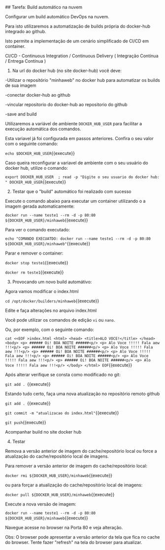 ## Tarefa: Build automático na nuvem

Configurar um build automático DevOps na nuvem.

Para isto utilizaremos a automatização de builds própria do docker-hub integrado ao github.

Isto permite a implementação de um cenário simplificado de CI/CD em container.

CI/CD - Continuous Integration / Continuous Delivery ( Integração Contínua / Entrega Contínua )


1) Na url do docker hub (no site docker-hub) você deve:

-Utilizar o repositório "minhaweb" no docker hub para automatizar os builds de sua imagem

-conectar docker-hub ao github

-vincular repositorio do docker-hub ao repositorio do github

-save and build


Utilizaremos a variável de ambiente `DOCKER_HUB_USER` para facilitar a execução automática dos comandos.

Esta variavel já foi configurada em passos anteriores. Confira o seu valor com o seguinte comando:

`echo $DOCKER_HUB_USER`{{execute}}

Caso queira reconfigurar a variavel de ambiente com o seu usuário do docker hub, utilize o comando:

`export DOCKER_HUB_USER  ; read -p "Digite o seu usuario do docker hub: " DOCKER_HUB_USER`{{execute}}


2) Testar que o "build" automático foi realizado com sucesso

Execute o comando abaixo para executar um container utilizando o a imagem gerada automaticamente:

`docker run --name teste1 --rm -d -p 80:80 ${DOCKER_HUB_USER}/minhaweb`{{execute}}

Para ver o comando executado:

`echo "COMANDO EXECUATDO: docker run --name teste1 --rm -d -p 80:80 ${DOCKER_HUB_USER}/minhaweb"`{{execute}}

Parar e remover o container:

`docker stop teste1`{{execute}}

`docker rm teste1`{{execute}}


3) Provocando um novo build automátivo:

Agora vamos modificar o index.html

`cd /opt/docker/builders/minhaweb`{{execute}}

Edite e faça alterações no arquivo index.html

Você pode utilizar os comandos de edição `vi` ou `nano`. 

Ou, por exemplo, com o seguinte comando:

`cat <<EOF >index.html
    <html>
      <head>
       <title>ALO VOCE!</title>
      </head>
      <body>
        <p> ###### Oi! BOA NOITE ######<p/>
        <p> Alo Voce !!!!! Fala aew !!!<p/>
        <p> ###### Oi! BOA NOITE ######<p/>
        <p> Alo Voce !!!!! Fala aew !!!<p/>
        <p> ###### Oi! BOA NOITE ######<p/>
        <p> Alo Voce !!!!! Fala aew !!!<p/>
        <p> ###### Oi! BOA NOITE ######<p/>
        <p> Alo Voce !!!!! Fala aew !!!<p/>
        <p> ###### Oi! BOA NOITE ######<p/>
        <p> Alo Voce !!!!! Fala aew !!!<p/>
      </body>
    </html>
EOF`{{execute}}


Após alterar verifique se consta como modificado no git:

`git add . `{{execute}}

Estando tudo certo, faça uma nova atualização no repositório remoto github

`git add . `{{execute}}

`git commit -m "atualizacao do index.html"`{{execute}}

`git push`{{execute}}

Acompanhar build no site docker hub


4) Testar

Remova a versão anterior de imagem do cache/repositório local ou force a atualização do cache/repositório local de imagens.

Para remover a versão anterior de imagem do cache/repositório local:

`docker rmi ${DOCKER_HUB_USER}/minhaweb`{{execute}}

ou para forçar a atualização do cache/repositório local de imagens:

`docker pull ${DOCKER_HUB_USER}/minhaweb`{{execute}}

Execute a nova versão de imagem:

`docker run --name teste1 --rm -d -p 80:80  ${DOCKER_HUB_USER}/minhaweb`{{execute}}

Navegue acesse no browser na Porta 80 e veja alteração.

Obs: O browser pode apresentar a versão anterior da tela que fica no cache do browser. Tente fazer "refresh" na tela do browser para atualizar.

